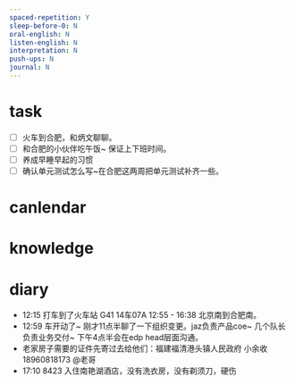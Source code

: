 ```yaml
---
spaced-repetition: Y
sleep-before-0: N
oral-english: N
listen-english: N
interpretation: N
push-ups: N
journal: N
---
```


# task
- [ ] 火车到合肥，和炳文聊聊。
- [ ] 和合肥的小伙伴吃午饭~ 保证上下班时间。
- [ ] 养成早睡早起的习惯
- [ ] 确认单元测试怎么写~在合肥这两周把单元测试补齐一些。

# canlendar

# knowledge

# diary

- 12:15 打车到了火车站 G41 14车07A 12:55 - 16:38 北京南到合肥南。
- 12:59 车开动了~ 刚才11点半聊了一下组织变更。jaz负责产品coe~ 几个队长负责业务交付~  下午4点半会在edp head层面沟通。
- 老家房子需要的证件先寄过去给他们：福建福清港头镇人民政府 小余收 18960818173 @老哥
- 17:10 8423 入住南艳湖酒店，没有洗衣房，没有剃须刀，硬伤